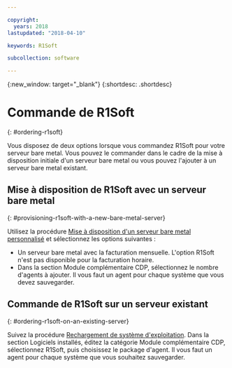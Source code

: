 ```yaml
---

copyright:
  years: 2018
lastupdated: "2018-04-10"

keywords: R1Soft

subcollection: software

---
```


{:new_window: target="_blank"}
{:shortdesc: .shortdesc}

# Commande de R1Soft
{: #ordering-r1soft}

Vous disposez de deux options lorsque vous commandez R1Soft pour votre serveur bare metal. Vous pouvez le commander dans le cadre de la mise à disposition initiale d'un serveur bare metal ou vous pouvez l'ajouter à un serveur bare metal existant. 

## Mise à disposition de R1Soft avec un serveur bare metal
{: #provisioning-r1soft-with-a-new-bare-metal-server}

Utilisez la procédure [Mise à disposition d'un serveur bare metal personnalisé](https://cloud.ibm.com/docs/bare-metal/baremetal-provision.html#building-a-custom-bare-metal-server) et sélectionnez les options suivantes :

* Un serveur bare metal avec la facturation mensuelle. L'option R1Soft n'est pas disponible pour la facturation horaire. 
* Dans la section Module complémentaire CDP, sélectionnez le nombre d'agents à ajouter.
Il vous faut un agent pour chaque système que vous devez sauvegarder.

## Commande de R1Soft sur un serveur existant
{: #ordering-r1soft-on-an-existing-server}

Suivez la procédure [Rechargement de système d'exploitation](/docs/infrastructure/software?topic=software-reloading-the-os). Dans la section Logiciels installés, éditez la catégorie Module complémentaire CDP, sélectionnez R1Soft, puis choisissez le package d'agent. Il vous faut un agent pour chaque système que vous souhaitez sauvegarder.
